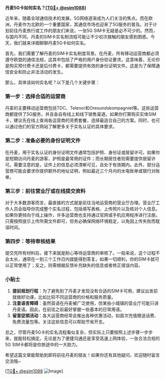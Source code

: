 **丹麦5G卡如何实名？[[TG💪+ @esim1088](https://t.me/s/esim1088)]**

近年来，随着全球通信技术的发展，5G网络逐渐成为人们关注的焦点。而在欧洲，丹麦作为北欧的一个重要国家，其通信市场也迎来了5G服务的普及。对于计划前往丹麦旅行或工作的朋友们来说，一张5G SIM卡无疑是必不可少的。然而，与国内不同，丹麦的SIM卡实名制流程可能让不少初次接触的朋友感到困惑。今天，我们就来详细聊聊丹麦5G卡如何实名。

首先，我们需要了解丹麦的SIM卡实名制度背景。在丹麦，所有移动运营商都必须遵守欧盟的通信法规，这其中包括了严格的用户身份验证要求。这意味着，无论你是购买预付费卡还是后付费卡，都需要提供有效的身份证明文件。这是为了保障通信安全和防止非法活动的发生。

那么，具体该如何实名呢？以下是几个关键步骤：

### 第一步：选择合适的运营商

丹麦的主要移动运营商包括TDC、Telenor和Oresundskompagniet等。这些运营商都提供了5G服务，并且各自有线上和线下销售渠道。如果你打算购买实体SIM卡，建议先在线上查询各运营商的资费套餐，选择最适合自己的方案。同时，也可以通过他们的官方网站了解更多关于实名认证的具体要求。

### 第二步：准备必要的身份证明文件

在丹麦，用于实名认证的身份证明文件通常包括护照、身份证或居留许可。如果你是短期访问丹麦的游客，护照是最常用的证件；而长期居住者则需要提供居留许可。需要注意的是，证件上的信息必须清晰可见，且处于有效期内。此外，部分运营商可能会要求你提供额外的地址证明，例如最近三个月内的水电账单或银行对账单。

### 第三步：前往营业厅或在线提交资料

对于大多数游客而言，最直接的方式就是前往当地运营商的营业厅办理。营业厅工作人员会指导你完成整个实名过程，包括填写表格、上传照片以及核对个人信息。如果你更倾向于线上操作，许多运营商也支持通过官网或手机应用程序进行注册。只需按照提示上传所需文件即可，但务必确保网络环境稳定，以免因上传失败而耽误时间。

### 第四步：等待审核结果

提交完所有材料后，接下来就是耐心等待运营商的审核了。一般来说，这个过程不会太长，通常在一到三个工作日内就能得到答复。如果一切顺利，你的SIM卡就可以正常使用了；反之，则需根据反馈补充缺失的信息或者修正错误内容。

### 小贴士

1. **提前规划行程**：为了避免到了丹麦才发现没有合适的SIM卡可用，建议出发前就做好功课，比如比较不同运营商的价格和服务质量。
2. **注意语言障碍**：虽然英语在丹麦被广泛使用，但某些小城镇的营业厅可能只讲丹麦语。因此，在前往之前最好掌握一些基本的日常用语。
3. **留意促销活动**：各大运营商经常会推出各种优惠活动，如首次充值赠送话费、免费流量包等。关注这些信息可以帮助节省开支。

总之，尽管丹麦5G卡的实名流程看似复杂，但实际上只要按照上述步骤一步步来，就能轻松搞定。无论是为了便捷沟通还是享受高速上网体验，一张合法合规的5G SIM卡都将是你旅途中的一大助力。

希望这篇文章能帮助到即将前往丹麦的朋友！如果你还有其他疑问，欢迎随时留言交流哦~

[[TG💪+ @esim1088](https://t.me/s/esim1088) ![Image](https://i.postimg.cc/4NQfJmqS/Snipaste-2025-05-13-00-14-12.png)]